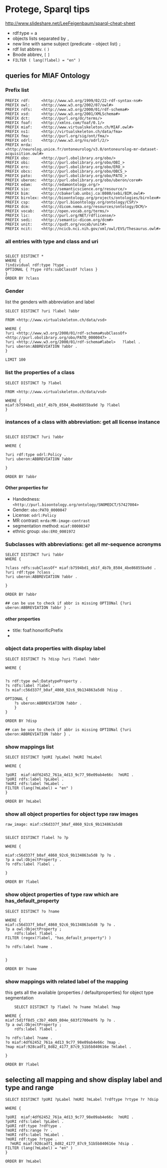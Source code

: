 # Protege, Sparql tips

http://www.slideshare.net/LeeFeigenbaum/sparql-cheat-sheet

- rdf:type = a
- objects lists separated by `,`
- new line with same subject (predicate - object list) `;`
- rdf list abbrev. `(` `)`
- Bnode abbrev, `[` `]`
- `FILTER ( lang(?label) = "en" )`

## queries for MIAF Ontology

### Prefix list

```
PREFIX rdf:     <http://www.w3.org/1999/02/22-rdf-syntax-ns#>
PREFIX owl:     <http://www.w3.org/2002/07/owl#>
PREFIX rdfs:    <http://www.w3.org/2000/01/rdf-schema#>
PREFIX xsd:     <http://www.w3.org/2001/XMLSchema#>
PREFIX dct:     <http://purl.org/dc/terms/>
PREFIX foaf:    <http://xmlns.com/foaf/0.1/>
PREFIX miaf:    <http://www.virtualskeleton.ch/MIAF.owl#>
PREFIX ns1:     <http://virtualskeleton.ch/data/fma>
PREFIX fma:     <http://purl.org/sig/ont/fma/>
PREFIX odrl:    <http://www.w3.org/ns/odrl/2/>
PREFIX mrda:    <http://neurolog.unice.fr/ontoneurolog/v3.0/ontoneurolog-mr-dataset-acquisition.owl#>
PREFIX obo:     <http://purl.obolibrary.org/obo/>
PREFIX obi:     <http://purl.obolibrary.org/obo/OBI_>
PREFIX ero:     <http://purl.obolibrary.org/obo/ERO_>
PREFIX obcs:    <http://purl.obolibrary.org/obo/OBCS_>
PREFIX pato:    <http://purl.obolibrary.org/obo/PATO_>
PREFIX uberon:  <http://purl.obolibrary.org/obo/uberon/core#>
PREFIX edam:    <http://edamontology.org/>
PREFIX sio:     <http://semanticscience.org/resource/>
PREFIX bim:     <http://cbakerlab.unbsj.ca:8080/sebi/BIM.owl#>
PREFIX birnlex: <http://bioontology.org/projects/ontologies/birnlex#>
PREFIX csp:     <http://purl.bioontology.org/ontology/CSP/>
PREFIX dcm:     <http://dicom.nema.org/resources/ontology/DCM/>
PREFIX vocab:   <http://open.vocab.org/terms/>
PREFIX lic:     <http://purl.org/NET/rdflicense/>
PREFIX sedi:    <http://semantic-dicom.org/dcm#>
PREFIX unit:    <http://qudt.org/vocab/unit#>
PREFIX ncit:    <http://ncicb.nci.nih.gov/xml/owl/EVS/Thesaurus.owl#>
```

### all entries with type and class and uri

```

SELECT DISTINCT *
WHERE {
?individual rdf:type ?type .
OPTIONAL { ?type rdfs:subClassOf ?class }
}
ORDER BY ?class

```


### Gender 
list the genders with abbreviation and label

```
SELECT DISTINCT ?uri ?label ?abbr

FROM <http://www.virtualskeleton.ch/data/vsd>

WHERE {
?uri <http://www.w3.org/2000/01/rdf-schema#subClassOf> <http://purl.obolibrary.org/obo/PATO_0000047> .
?uri <http://www.w3.org/2000/01/rdf-schema#label>   ?label .
?uri uberon:ABBREVIATION ?abbr .
}

LIMIT 100
```


### list the properties of a class

```
SELECT DISTINCT ?p ?label 

FROM <http://www.virtualskeleton.ch/data/vsd>

WHERE {
miaf:b7594bd1_eb1f_4b7b_8504_4be86855ba9d ?p ?label
}
```


### instances of a class with abbreviation: get all license instance

```

SELECT DISTINCT ?uri ?abbr

WHERE {

?uri rdf:type odrl:Policy .
?uri uberon:ABBREVIATION ?abbr

}

ORDER BY ?abbr
```

#### Other properties for

- Handedness: `<http://purl.bioontology.org/ontology/SNOMEDCT/57427004>`
- Gender: `obo:PATO_0000047`
- License: `odrl:Policy`
- MR contrast: `mrda:MR-image-contrast`
- segmentation method: `miaf:00000347`
- ethnic group: `obo:ERO_0001972`

### Subclasses with abbreviations: get all mr-sequence acronyms

```
SELECT DISTINCT ?uri ?abbr
WHERE {

?class rdfs:subClassOf* miaf:b7594bd1_eb1f_4b7b_8504_4be86855ba9d .
?uri rdf:type ?class .
?uri uberon:ABBREVIATION ?abbr .

}

ORDER BY ?abbr

## can be use to check if abbr is missing OPTIONal {?uri uberon:ABBREVIATION ?abbr } .
```


#### other properties
- title: foaf:honorificPrefix
- 


### object data properties with display label

```
SELECT DISTINCT ?s ?disp ?uri ?label ?abbr 

WHERE {


?s rdf:type owl:DatatypeProperty .
?s rdfs:label ?label .
?s miaf:c56d337f_b0af_4860_92c6_9b134863a5d8 ?disp .

OPTIONAL {
    ?s uberon:ABBREVIATION ?abbr .
    }
}

ORDER BY ?disp

## can be use to check if abbr is missing OPTIONal {?uri uberon:ABBREVIATION ?abbr } .
```


### show mappings list

```
SELECT DISTINCT ?pURI ?pLabel ?mURI ?mLabel 

WHERE {

?pURI  miaf:4df62452_761a_4d13_9c77_98e09ab4e66c  ?mURI .
?pURI rdfs:label ?pLabel .
?mURI rdfs:label ?mLabel .
FILTER (lang(?mLabel) = "en" )
}

ORDER BY ?mLabel
```

### show all object properties for object type raw images

```
raw_image: miaf:c56d337f_b0af_4860_92c6_9b134863a5d8


SELECT DISTINCT ?label ?o ?p

WHERE {

miaf:c56d337f_b0af_4860_92c6_9b134863a5d8 ?p ?o .
?p a owl:ObjectProperty .
?o rdfs:label ?label .

}

ORDER BY ?label
```

### show object properties of type raw which are has_default_property

```
SELECT DISTINCT ?o ?name

WHERE {
miaf:c56d337f_b0af_4860_92c6_9b134863a5d8 ?p ?o .
?p a owl:ObjectProperty ;
    rdfs:label ?label .
FILTER (regex(?label, "has_default_property") )

?o rdfs:label ?name .


}

ORDER BY ?name
```

### show mappings with related label of the mapping 
this gets all the available (properties / defaultproperties) for object type segmentation

```
    SELECT DISTINCT ?p ?label ?o ?name ?mlabel ?map

WHERE {
miaf:5d1ff8d5_c3b7_40d9_804e_683f2700e8f6 ?p ?o .
?p a owl:ObjectProperty ;
    rdfs:label ?label .

?o rdfs:label ?name .
?o miaf:4df62452_761a_4d13_9c77_98e09ab4e66c ?map .
?map miaf:928cadf1_8d82_4177_87c9_51b5b840616e ?mlabel .

}

ORDER BY ?label

```


## selecting all mapping and show display label and type and range
```
SELECT DISTINCT ?pURI ?pLabel ?mURI ?mLabel ?rdftype ?rtype ?r ?dsip

WHERE {

?pURI  miaf:4df62452_761a_4d13_9c77_98e09ab4e66c  ?mURI .
?pURI rdfs:label ?pLabel .
?pURI rdf:type ?rdftype .
?mURI rdfs:range ?r .
?mURI rdfs:label ?mLabel .
?mURI rdf:type ?rtype .
  ?mURI miaf:928cadf1_8d82_4177_87c9_51b5b840616e ?dsip .
FILTER (lang(?mLabel) = "en" )
}

ORDER BY ?mLabel
```